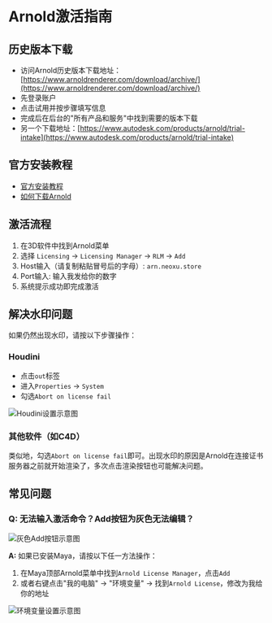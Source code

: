 # Arnold激活指南

## 历史版本下载

- 访问Arnold历史版本下载地址：[https://www.arnoldrenderer.com/download/archive/](https://www.arnoldrenderer.com/download/archive/)
- 先登录账户
- 点击试用并按步骤填写信息
- 完成后在后台的"所有产品和服务"中找到需要的版本下载
- 另一个下载地址：[https://www.autodesk.com/products/arnold/trial-intake](https://www.autodesk.com/products/arnold/trial-intake)

## 官方安装教程

- [官方安装教程](https://help.autodesk.com/view/ARNOL/ENU/?guid=arnold_for_houdini_ah_getting_started_ah_Installation_html)
- [如何下载Arnold](https://www.autodesk.com/support/technical/article/caas/sfdcarticles/sfdcarticles/Where-to-download-Arnold.html)

## 激活流程

1. 在3D软件中找到Arnold菜单
2. 选择 `Licensing` → `Licensing Manager` → `RLM` → `Add`
3. Host输入（请复制粘贴冒号后的字母）: `arn.neoxu.store`
4. Port输入: 输入我发给你的数字
5. 系统提示成功即完成激活

## 解决水印问题

如果仍然出现水印，请按以下步骤操作：

### Houdini
- 点击`out`标签
- 进入`Properties` → `System`
- 勾选`Abort on license fail`

![Houdini设置示意图](https://s3-us-west-2.amazonaws.com/secure.notion-static.com/cf85c063-99b6-4afd-bc17-5c569651d66b/Untitled.png)

### 其他软件（如C4D）
类似地，勾选`Abort on license fail`即可。出现水印的原因是Arnold在连接证书服务器之前就开始渲染了，多次点击渲染按钮也可能解决问题。

## 常见问题

### Q: 无法输入激活命令？Add按钮为灰色无法编辑？

![灰色Add按钮示意图](https://prod-files-secure.s3.us-west-2.amazonaws.com/235334e7-6679-4138-af38-4f9fe65be29e/319e2d87-4194-4b02-b2a5-33150bbca0a5/Untitled.png)

**A:** 如果已安装Maya，请按以下任一方法操作：

1. 在Maya顶部Arnold菜单中找到`Arnold License Manager`，点击`Add`
2. 或者右键点击"我的电脑" → "环境变量" → 找到`Arnold License`，修改为我给你的地址

![环境变量设置示意图](https://prod-files-secure.s3.us-west-2.amazonaws.com/235334e7-6679-4138-af38-4f9fe65be29e/104278cb-7403-44df-9ffb-613b8f2f622c/Untitled.png)
